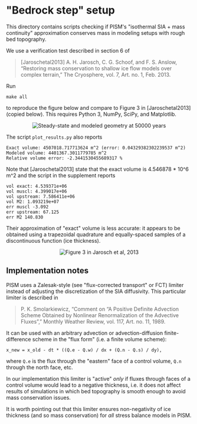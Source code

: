 # "Bedrock step" setup

This directory contains scripts checking if PISM's "isothermal SIA + mass continuity"
approximation conserves mass in modeling setups with rough bed topography.

We use a verification test described in section 6 of

> [Jaroschetal2013] A. H. Jarosch, C. G. Schoof, and F. S. Anslow, “Restoring mass
> conservation to shallow ice flow models over complex terrain,” The Cryosphere, vol. 7,
> Art. no. 1, Feb. 2013.

Run

    make all

to reproduce the figure below and compare to Figure 3 in [Jaroschetal2013] (copied below).
This requires Python 3, NumPy, SciPy, and Matplotlib.

<p align="center">
  <img src="figure.png" alt="Steady-state and modeled geometry at 50000 years"/>
</p>

The script `plot_results.py` also reports

    Exact volume: 4507018.717713624 m^2 (error: 0.04329382302239537 m^2)
    Modeled volume: 4401367.3011779785 m^2
    Relative volume error: -2.3441530455689317 %

Note that [Jaroschetal2013] state that the exact volume is 4.546878 * 10^6 m^2 and the
script in the supplement reports

    vol exact: 4.539371e+06
    vol muscl: 4.399017e+06
    vol upstream: 7.586411e+06
    vol M2: 1.093219e+07
    err muscl -3.092
    err upstream: 67.125
    err M2 140.830

Their approximation of "exact" volume is less accurate: it appears to be obtained using a
trapezoidal quadrature and equally-spaced samples of a discontinuous function (ice
thickness).

<p align="center">
  <img src="figure-jarosch2013.png" alt="Figure 3 in Jarosch et al, 2013"/>
</p>

## Implementation notes

PISM uses a Zalesak-style (see "flux-corrected transport" or FCT) limiter instead of
adjusting the discretization of the SIA diffusivity. This particular limiter is described
in

> P. K. Smolarkiewicz, “Comment on “A Positive Definite Advection Scheme Obtained by
> Nonlinear Renormalization of the Advective Fluxes”,” Monthly Weather Review, vol. 117,
> Art. no. 11, 1989.

It can be used with an arbitrary advection or advection-diffusion finite-difference scheme
in the "flux form" (i.e. a finite volume scheme):

    x_new = x_old - dt * ((Q.e - Q.w) / dx + (Q.n - Q.s) / dy),

where `Q.e` is the flux through the "eastern" face of a control volume, `Q.n` through the
north face, etc.

In our implementation this limiter is "active" *only* if fluxes through faces of a control
volume would lead to a negative thickness, i.e. it does not affect results of simulations
in which bed topography is smooth enough to avoid mass conservation issues.

It is worth pointing out that this limiter ensures non-negativity of ice thickness (and so
mass conservation) for *all* stress balance models in PISM.
